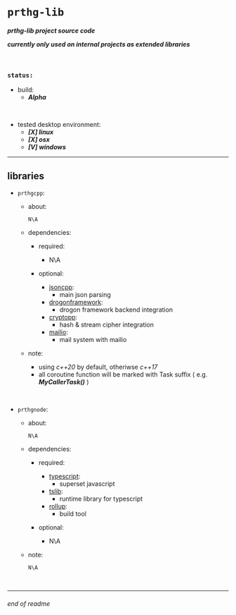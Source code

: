 # `prthg-lib`

__*prthg-lib project source code*__

__*currently only used on internal projects as extended libraries*__

<br>

### `status:`
- build:
    - __*Alpha*__ <!-- Debug & Release later -->

<br>

- tested desktop environment:
    - __*[X] linux*__
    - __*[X] osx*__
    - __*[V] windows*__

---

## libraries

- `prthgcpp`:

    - about:
        ```
        N\A
        ```
    
    - dependencies:
        - required:
            - N\A

        - optional:
            - [jsoncpp](https://github.com/open-source-parsers/jsoncpp):
                - main json parsing
            - [drogonframework](https://github.com/drogonframework/drogon):
                - drogon framework backend integration
            - [cryptopp](https://github.com/weidai11/cryptopp):
                - hash & stream cipher integration
            - [mailio](https://github.com/karastojko/mailio):
                - mail system with mailio

    - note:
        - using *c++20* by default, otheriwse *c++17*
        - all coroutine function will be marked with Task suffix ( e.g. __*MyCallerTask()*__ )

<br>

- `prthgnode`:

    - about:
        ```
        N\A
        ```
    
    - dependencies:
        - required:
            - [typescript](https://github.com/microsoft/typescript):
                - superset javascript
            - [tslib](https://github.com/microsoft/tslib):
                - runtime library for typescript
            - [rollup](https://rollupjs.org):
                - build tool

        - optional:
            - N\A

    - note:
        ```
        N\A
        ```

<br>

---

###### end of readme
